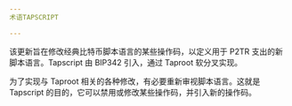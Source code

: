 ```yaml
---
术语TAPSCRIPT

---
```

该更新旨在修改经典比特币脚本语言的某些操作码，以定义用于 P2TR 支出的新脚本语言。Tapscript 由 BIP342 引入，通过 Taproot 软分叉实现。

为了实现与 Taproot 相关的各种修改，有必要重新审视脚本语言。这就是 Tapscript 的目的，它可以禁用或修改某些操作码，并引入新的操作码。